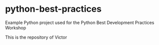 # python-best-practices
Example Python project used for the Python Best Development Practices Workshop 

This is the repository of Victor
